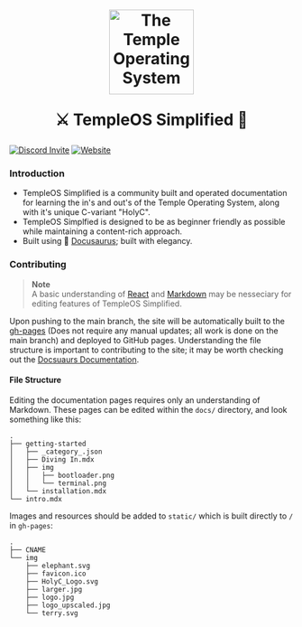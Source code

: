 <h1 align="center">
<a href="https://templeos.me"><img src="https://templeos.me/img/logo_upscaled.jpg" alt="The Temple Operating System" width="150"></a>

<p align="center">⚔️ TempleOS Simplified 📖</p>
</h1>
<a href="https://discord.gg/Epu3WxjaP7"><img src="https://img.shields.io/badge/Discord-5865F2?style=for-the-badge&logo=discord&logoColor=white" alt="Discord Invite"></a> <a href="https://templeos.me"><img src="https://img.shields.io/badge/website-000000?style=for-the-badge&logo=About.me&logoColor=white" alt="Website"></a>

### Introduction

* TempleOS Simplified is a community built and operated documentation for learning the in's and out's of the Temple Operating System, along with it's unique C-variant "HolyC".
* TempleOS Simplfied is designed to be as beginner friendly as possible while maintaining a content-rich approach.
* Built using 🦕 [Docusaurus](https://docusaurus.io/); built with elegancy.

### Contributing

> **Note** <br>
> A basic understanding of [React](https://reactjs.org/) and [Markdown](https://https://www.markdownguide.org/) may be nesseciary for editing features of TempleOS Simplified.

Upon pushing to the main branch, the site will be automatically built to the [gh-pages](https://github.com/TempleOS-Simplified/Site-Docs/tree/gh-pages) (Does not require any manual updates; all work is done on the main branch) and deployed to GitHub pages. Understanding the file structure is important to contributing to the site; it may be worth checking out the [Docsuaurs Documentation](https://docusaurus.io/docs).

#### File Structure

Editing the documentation pages requires only an understanding of Markdown. These pages can be edited within the `docs/` directory, and look something like this:

```
.
├── getting-started
│   ├── _category_.json
│   ├── Diving In.mdx
│   ├── img
│   │   ├── bootloader.png
│   │   └── terminal.png
│   └── installation.mdx
└── intro.mdx
```

Images and resources should be added to `static/` which is built directly to `/` in `gh-pages`:

```
.
├── CNAME
└── img
    ├── elephant.svg
    ├── favicon.ico
    ├── HolyC_Logo.svg
    ├── larger.jpg
    ├── logo.jpg
    ├── logo_upscaled.jpg
    └── terry.svg
```
